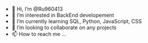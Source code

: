 - 👋 Hi, I’m @Ru960413
- 👀 I’m interested in BackEnd developement
- 🌱 I’m currently learning SQL, Python, JavaScript, CSS
- 💞️ I’m looking to collaborate on any projects
- 📫 How to reach me ...

<!---
Ru960413/Ru960413 is a ✨ special ✨ repository because its `README.md` (this file) appears on your GitHub profile.
You can click the Preview link to take a look at your changes.
--->
